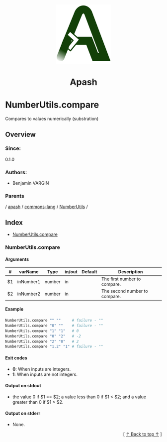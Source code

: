 
<div align='center' id='apash-top'>
  <a href='https://github.com/hastec-fr/apash'>
    <img alt='apash-logo' src='../../../../../../assets/apash-logo.svg'/>
  </a>

  # Apash
</div>

# NumberUtils.compare

Compares to values numerically (substration)

## Overview

### Since:
0.1.0

### Authors:
* Benjamin VARGIN

### Parents
<!-- apash.parentBegin -->
[](../../../../.md) / [apash](../../../apash.md) / [commons-lang](../../commons-lang.md) / [NumberUtils](../NumberUtils.md) / 
<!-- apash.parentEnd -->

## Index

* [NumberUtils.compare](#numberutilscompare)

### NumberUtils.compare

#### Arguments
| #      | varName        | Type          | in/out   | Default    | Description                           |
|--------|----------------|---------------|----------|------------|---------------------------------------|
| $1     | inNumber1      | number        | in       |            | The first number to compare.          |
| $2     | inNumber2      | number        | in       |            | The second number to compare.         |

#### Example

```bash
NumberUtils.compare "" ""     # failure - ""
NumberUtils.compare "0" ""    # failure - ""
NumberUtils.compare "1" "1"   # 0
NumberUtils.compare "0" "2"   # -2
NumberUtils.compare "2" "0"   # 2
NumberUtils.compare "1.2" "1" # failure - ""
```

#### Exit codes

* **0**: When inputs are integers.
* **1**: When inputs are not integers.

#### Output on stdout

* the value 0 if $1 == $2; a value less than 0 if $1 < $2; and a value greater than 0 if $1 > $2.

#### Output on stderr

* None.


  <div align='right'>[ <a href='#apash-top'>↑ Back to top ↑</a> ]</div>

